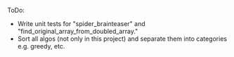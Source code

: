 ToDo:
* Write unit tests for "spider_brainteaser" and "find_original_array_from_doubled_array."
* Sort all algos (not only in this project) and separate them into categories e.g. greedy, etc.